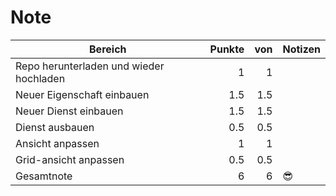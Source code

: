# Note

| Bereich                                 | Punkte |  von | Notizen |
| --------------------------------------- | -----: | ---: | ------- |
| Repo herunterladen und wieder hochladen |      1 |    1 |         |
| Neuer Eigenschaft einbauen              |    1.5 |  1.5 |         |
| Neuer Dienst einbauen                   |    1.5 |  1.5 |         |
| Dienst ausbauen                         |    0.5 |  0.5 |         |
| Ansicht anpassen                        |      1 |    1 |         |
| Grid-ansicht anpassen                   |    0.5 |  0.5 |         |
| Gesamtnote                              |      6 |    6 | 😎       |

